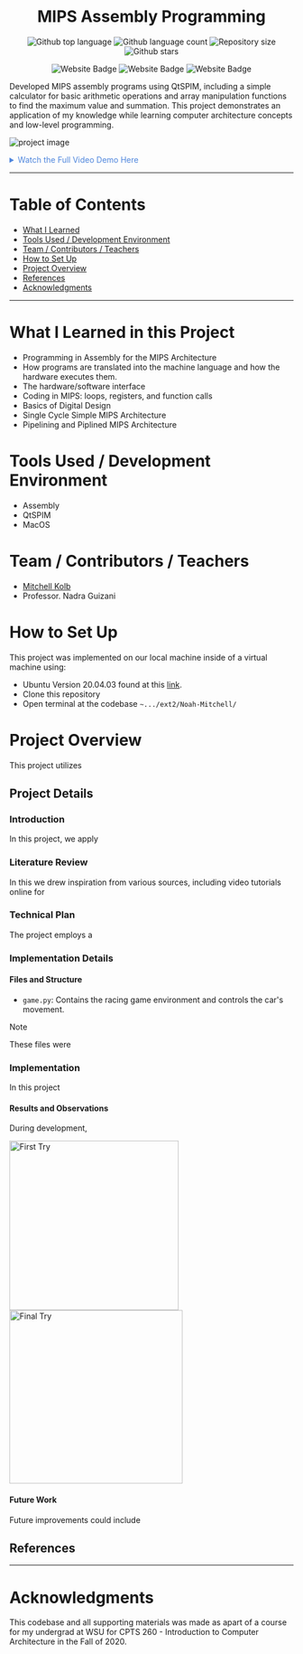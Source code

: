 


<h1 align="center">MIPS Assembly Programming</h1>

<p align="center">
  <img alt="Github top language" src="https://img.shields.io/github/languages/top/mitchellkolb/mips-assembly-programming?color=007AAC">

  <img alt="Github language count" src="https://img.shields.io/github/languages/count/mitchellkolb/mips-assembly-programming?color=007AAC">

  <img alt="Repository size" src="https://img.shields.io/github/repo-size/mitchellkolb/mips-assembly-programming?color=007AAC">

  <img alt="Github stars" src="https://img.shields.io/github/stars/mitchellkolb/mips-assembly-programming?color=007AAC" />
</p>

<p align="center">
<img
    src="https://img.shields.io/badge/Assembly-007AAC?style=for-the-badge&logo=assemblyscript&logoColor=white"
    alt="Website Badge" />
<img
    src="https://img.shields.io/badge/QtSPIM-1E1A5C?style=for-the-badge&logo=qt&logoColor=white"
    alt="Website Badge" />
<img
    src="https://img.shields.io/badge/MacOS-000000?style=for-the-badge&logo=apple&logoColor=white"
    alt="Website Badge" />
</p>

Developed MIPS assembly programs using QtSPIM, including a simple calculator for basic arithmetic operations and array manipulation functions to find the maximum value and summation. This project demonstrates an application of my knowledge while learning computer architecture concepts and low-level programming.

![project image](resources/image1.png)

<details>
<summary style="color:#5087dd">Watch the Full Video Demo Here</summary>

[![Full Video Demo Here](https://img.youtube.com/vi/VidKEY/0.jpg)](https://www.youtube.com/watch?v=VidKEY)

</details>

---


# Table of Contents
- [What I Learned](#what-i-learned-in-this-project)
- [Tools Used / Development Environment](#tools-used--development-environment)
- [Team / Contributors / Teachers](#team--contributors--teachers)
- [How to Set Up](#how-to-set-up)
- [Project Overview](#project-overview)
- [References](#references)
- [Acknowledgments](#acknowledgments)

---

# What I Learned in this Project
- Programming in Assembly for the MIPS Architecture
- How programs are translated into the machine language and how the hardware executes them.
- The hardware/software interface
- Coding in MIPS: loops, registers, and function calls
- Basics of Digital Design
- Single Cycle Simple MIPS Architecture
- Pipelining and Piplined MIPS Architecture



# Tools Used / Development Environment
- Assembly
- QtSPIM
- MacOS





# Team / Contributors / Teachers
- [Mitchell Kolb](https://github.com/mitchellkolb)
- Professor. Nadra Guizani





# How to Set Up
This project was implemented on our local machine inside of a virtual machine using:
- Ubuntu Version 20.04.03 found at this [link](http://lt.releases.ubuntu.com/20.04.3/).
- Clone this repository 
- Open terminal at the codebase `~.../ext2/Noah-Mitchell/`





# Project Overview
This project utilizes 



## Project Details

### Introduction
In this project, we apply 


### Literature Review
In this we drew inspiration from various sources, including video tutorials online for 


### Technical Plan
The project employs a 


### Implementation Details

#### Files and Structure
- `game.py`: Contains the racing game environment and controls the car's movement.
> [!NOTE]
> These files were 


### Implementation
In this project

#### Results and Observations
During development,
<p float="left">
  <img src="resources/image1.png" alt="First Try" width="300" />
  <img src="resources/image2.png" alt="Final Try" width="307" />
</p>

#### Future Work
Future improvements could include



## References



--- 
# Acknowledgments
This codebase and all supporting materials was made as apart of a course for my undergrad at WSU for CPTS 260 - Introduction to Computer Architecture in the Fall of 2020.

